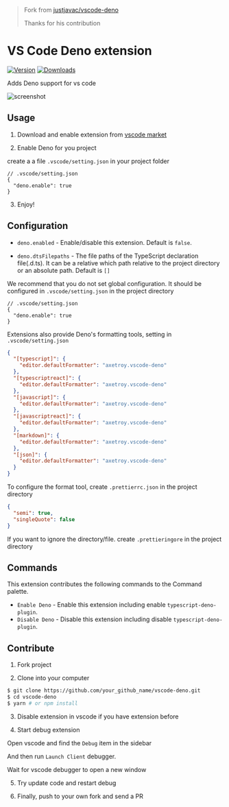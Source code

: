 > Fork from [justjavac/vscode-deno](https://github.com/justjavac/vscode-deno)
>
> Thanks for his contribution

# VS Code Deno extension

[![Version](https://vsmarketplacebadge.apphb.com/version/axetroy.vscode-deno.svg)](https://marketplace.visualstudio.com/items?itemName=axetroy.vscode-deno)
[![Downloads](https://vsmarketplacebadge.apphb.com/downloads/axetroy.vscode-deno.svg)](https://marketplace.visualstudio.com/items?itemName=axetroy.vscode-deno)

Adds Deno support for vs code

![screenshot](screenshot.gif)

## Usage

1. Download and enable extension from [vscode market](https://marketplace.visualstudio.com/items?itemName=axetroy.vscode-deno)

2. Enable Deno for you project

create a a file `.vscode/setting.json` in your project folder

```json5
// .vscode/setting.json
{
  "deno.enable": true
}
```

3. Enjoy!

## Configuration

- `deno.enabled` - Enable/disable this extension. Default is `false`.

- `deno.dtsFilepaths` - The file paths of the TypeScript declaration file(.d.ts). It can be a relative which path relative to the project directory or an absolute path. Default is `[]`

We recommend that you do not set global configuration. It should be configured in `.vscode/setting.json` in the project directory

```json5
// .vscode/setting.json
{
  "deno.enable": true
}
```

Extensions also provide Deno's formatting tools, setting in `.vscode/setting.json`

```json
{
  "[typescript]": {
    "editor.defaultFormatter": "axetroy.vscode-deno"
  },
  "[typescriptreact]": {
    "editor.defaultFormatter": "axetroy.vscode-deno"
  },
  "[javascript]": {
    "editor.defaultFormatter": "axetroy.vscode-deno"
  },
  "[javascriptreact]": {
    "editor.defaultFormatter": "axetroy.vscode-deno"
  },
  "[markdown]": {
    "editor.defaultFormatter": "axetroy.vscode-deno"
  },
  "[json]": {
    "editor.defaultFormatter": "axetroy.vscode-deno"
  }
}
```

To configure the format tool, create `.prettierrc.json` in the project directory

```json
{
  "semi": true,
  "singleQuote": false
}
```

If you want to ignore the directory/file. create `.prettieringore` in the project directory

## Commands

This extension contributes the following commands to the Command palette.

- `Enable Deno` - Enable this extension including enable `typescript-deno-plugin`.
- `Disable Deno` - Disable this extension including disable `typescript-deno-plugin`.

## Contribute

1. Fork project

2. Clone into your computer

```bash
$ git clone https://github.com/your_github_name/vscode-deno.git
$ cd vscode-deno
$ yarn # or npm install
```

3. Disable extension in vscode if you have extension before

4. Start debug extension

Open vscode and find the `Debug` item in the sidebar

And then run `Launch Client` debugger.

Wait for vscode debugger to open a new window

5. Try update code and restart debug

6. Finally, push to your own fork and send a PR
